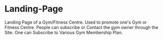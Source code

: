 # Landing-Page
Landing Page of a Gym/Fitness Centre.
Used to promote one's Gym or Fitness Centre.
People can subscribe or Contact the gym owner through the Site.
One can Subscribe to Various Gym Membership Plan.
